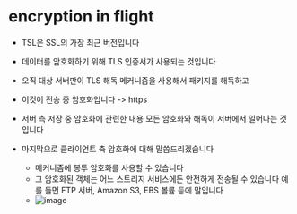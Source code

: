 # encryption in flight
- TSL은 SSL의 가장 최근 버전입니다
- 데이터를 암호화하기 위해 TLS 인증서가 사용되는 것입니다
- 오직 대상 서버만이 TLS 해독 메커니즘을 사용해서 패키지를 해독하고
- 이것이 전송 중 암호화입니다 -> https 

- 서버 측 저장 중 암호화에 관련한 내용 모든 암호화와 해독이 서버에서 일어나는 것입니다

- 마지막으로 클라이언트 측 암호화에 대해 말씀드리겠습니다
  - 메커니즘에 봉투 암호화를 사용할 수 있습니다
  - 그 암호화된 객체는 어느 스토리지 서비스에든 안전하게 전송될 수 있습니다 예를 들면 FTP 서버, Amazon S3, EBS 볼륨 등에 말입니다
  - ![image](https://github.com/user-attachments/assets/efdeae6d-4cef-4192-97e9-c0487d676cd0)

